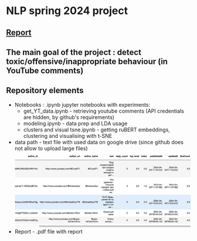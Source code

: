 # NLP spring 2024 project

## [Report](./report/report_MI_eng.pdf)

## The main goal of the project : detect toxic/offensive/inappropriate behaviour (in YouTube comments)

## Repository elements
- Notebooks : .ipynb jupyter notebooks with experiments:
  - get_YT_data.ipynb - retrieving youtube comments (API credentials are hidden, by github's requirements)
  - modeling.ipynb - data prep and LDA usage
  - clusters and visual tsne.ipynb - getting ruBERT embeddings, clustering and visualising with t-SNE
- data path - text file with used data on google drive (since github does not allow to upload large files)
    ![Sample image](./data/df_head.png)
- Report - .pdf file with report


